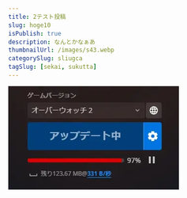 ```yaml
---
title: 2テスト投稿
slug: hoge10
isPublish: true
description: なんとかなぁあ
thumbnailUrl: /images/s43.webp
categorySlug: sliugca
tagSlug: [sekai, sukutta]
---
```


![代替テキスト](/images/infra.webp)